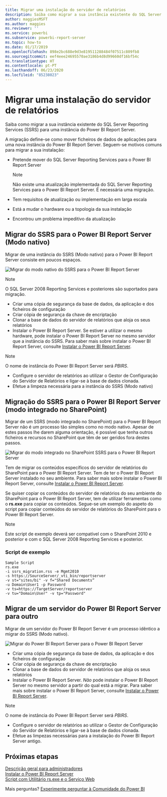 ```yaml
---
title: Migrar uma instalação do servidor de relatórios
description: Saiba como migrar a sua instância existente do SQL Server Reporting Services para uma instância do Power BI Report Server.
author: maggiesMSFT
ms.author: maggies
ms.reviewer: ''
ms.service: powerbi
ms.subservice: powerbi-report-server
ms.topic: how-to
ms.date: 01/17/2019
ms.openlocfilehash: 898e2bc688e9d3e819511288484f07511c809fb8
ms.sourcegitcommit: eef4eee24695570ae3186b4d8d99660df16bf54c
ms.translationtype: HT
ms.contentlocale: pt-PT
ms.lasthandoff: 06/23/2020
ms.locfileid: "85238023"
---
```

# <a name="migrate-a-report-server-installation"></a>Migrar uma instalação do servidor de relatórios

Saiba como migrar a sua instância existente do SQL Server Reporting Services (SSRS) para uma instância do Power BI Report Server.

A migração define-se como mover ficheiros de dados de aplicações para uma nova instância do Power BI Report Server. Seguem-se motivos comuns para migrar a sua instalação:

* Pretende mover do SQL Server Reporting Services para o Power BI Report Server
  
  > [!NOTE]
  > Não existe uma atualização implementada do SQL Server Reporting Services para o Power BI Report Server. É necessária uma migração.

* Tem requisitos de atualização ou implementação em larga escala
* Está a mudar o hardware ou a topologia da sua instalação
* Encontrou um problema impeditivo da atualização

## <a name="migrating-to-power-bi-report-server-from-ssrs-native-mode"></a>Migrar do SSRS para o Power BI Report Server (Modo nativo)

Migrar de uma instância do SSRS (Modo nativo) para o Power BI Report Server consiste em poucos espaços.

![Migrar do modo nativo do SSRS para o Power BI Report Server](media/migrate-report-server/migrate-from-ssrs-native.png "Migrar do modo nativo do SSRS para o Power BI Report Server")

> [!NOTE]
> O SQL Server 2008 Reporting Services e posteriores são suportados para migração.

* Criar uma cópia de segurança da base de dados, da aplicação e dos ficheiros de configuração
* Criar cópia de segurança da chave de encriptação
* Clonar a base de dados do servidor de relatórios que aloja os seus relatórios
* Instalar o Power BI Report Server. Se estiver a utilizar o mesmo hardware, pode instalar o Power BI Report Server no mesmo servidor que a instância do SSRS. Para saber mais sobre instalar o Power BI Report Server, consulte [Instalar o Power BI Report Server](install-report-server.md).

> [!NOTE]
> O nome de instância do Power BI Report Server será *PBIRS*.

* Configure o servidor de relatórios ao utilizar o Gestor de Configuração do Servidor de Relatórios e ligar-se à base de dados clonada.
* Efetue a limpeza necessária para a instância do SSRS (Modo nativo)

## <a name="migration-to-power-bi-report-server-from-ssrs-sharepoint-integrated-mode"></a>Migração do SSRS para o Power BI Report Server (modo integrado no SharePoint)

Migrar de um SSRS (modo integrado no SharePoint) para o Power BI Report Server não é um processo tão simples como no modo nativo. Apesar de estes passos lhe darem alguma orientação, é possível que tenha outros ficheiros e recursos no SharePoint que têm de ser geridos fora destes passos.

![Migrar do modo integrado no SharePoint SSRS para o Power BI Report Server](media/migrate-report-server/migrate-from-ssrs-sharepoint.png "Migrar do modo integrado no SharePoint SSRS para o Power BI Report Server")

Tem de migrar os conteúdos específicos do servidor de relatórios do SharePoint para o Power BI Report Server. Tem de ter o Power BI Report Server instalado no seu ambiente. Para saber mais sobre instalar o Power BI Report Server, consulte [Instalar o Power BI Report Server](install-report-server.md).

Se quiser copiar os conteúdos do servidor de relatórios do seu ambiente do SharePoint para o Power BI Report Server, tem de utilizar ferramentas como o **rs.exe** para copiar os conteúdos. Segue-se um exemplo do aspeto do script para copiar conteúdos do servidor de relatórios do SharePoint para o Power BI Report Server.

> [!NOTE]
> Este script de exemplo deverá ser compatível com o SharePoint 2010 e posterior e com o SQL Server 2008 Reporting Services e posterior.

### <a name="sample-script"></a>Script de exemplo

```
Sample Script
rs.exe
-i ssrs_migration.rss -e Mgmt2010
-s https://SourceServer/_vti_bin/reportserver
-v st="sites/bi" -v f="Shared Documents“
-u Domain\User1 -p Password
-v ts=https://TargetServer/reportserver
-v tu="Domain\User" -v tp="Password"
```

## <a name="migrating-from-one-power-bi-report-server-to-another"></a>Migrar de um servidor do Power BI Report Server para outro

Migrar de um servidor do Power BI Report Server é um processo idêntico a migrar do SSRS (Modo nativo).

![Migrar do Power BI Report Server para o Power BI Report Server](media/migrate-report-server/migrate-from-pbirs.png "Migrar do Power BI Report Server para o Power BI Report Server")

* Criar uma cópia de segurança da base de dados, da aplicação e dos ficheiros de configuração
* Criar cópia de segurança da chave de encriptação
* Clonar a base de dados do servidor de relatórios que aloja os seus relatórios
* Instalar o Power BI Report Server. *Não* pode instalar o Power BI Report Server no mesmo servidor a partir do qual está a migrar. Para saber mais sobre instalar o Power BI Report Server, consulte [Instalar o Power BI Report Server](install-report-server.md).

> [!NOTE]
> O nome de instância do Power BI Report Server será *PBIRS*.

* Configure o servidor de relatórios ao utilizar o Gestor de Configuração do Servidor de Relatórios e ligar-se à base de dados clonada.
* Efetue as limpezas necessárias para a instalação do Power BI Report Server antigo.

## <a name="next-steps"></a>Próximas etapas

[Descrição geral para administradores](admin-handbook-overview.md)  
[Instalar o Power BI Report Server](install-report-server.md)  
[Script com Utilitário rs.exe e o Serviço Web](https://docs.microsoft.com/sql/reporting-services/tools/script-with-the-rs-exe-utility-and-the-web-service)

Mais perguntas? [Experimente perguntar à Comunidade do Power BI](https://community.powerbi.com/)